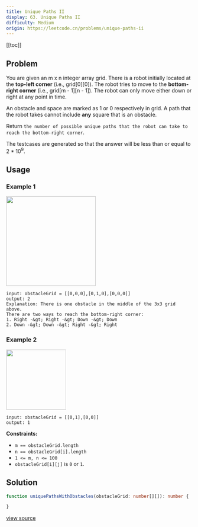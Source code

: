 ```yaml
---
title: Unique Paths II
display: 63. Unique Paths II
difficulty: Medium
origin: https://leetcode.cn/problems/unique-paths-ii
---
```


[[toc]]

## Problem

You are given an m x n integer array grid. There is a robot initially located at the **top-left corner** (i.e., grid[0][0]). The robot tries to move to the **bottom-right corner** (i.e., grid[m - 1][n - 1]). The robot can only move either down or right at any point in time.

An obstacle and space are marked as 1 or 0 respectively in grid. A path that the robot takes cannot include **any** square that is an obstacle.

Return `the number of possible unique paths that the robot can take to reach the bottom-right corner`.

The testcases are generated so that the answer will be less than or equal to 2 * 10<sup>9</sup>.

## Usage

### Example 1

<img alt="" src="https://assets.leetcode.com/uploads/2020/11/04/robot1.jpg" style="width: 242px; height: 242px;" />

```
input: obstacleGrid = [[0,0,0],[0,1,0],[0,0,0]]
output: 2
Explanation: There is one obstacle in the middle of the 3x3 grid above.
There are two ways to reach the bottom-right corner:
1. Right -&gt; Right -&gt; Down -&gt; Down
2. Down -&gt; Down -&gt; Right -&gt; Right
```

### Example 2
<img alt="" src="https://assets.leetcode.com/uploads/2020/11/04/robot2.jpg" style="width: 162px; height: 162px;" />

```
input: obstacleGrid = [[0,1],[0,0]]
output: 1
```


**Constraints:**

- <code>m == obstacleGrid.length</code>
- <code>n == obstacleGrid[i].length</code>
- <code>1 &lt;= m, n &lt;= 100</code>
- <code>obstacleGrid[i][j]</code> is <code>0</code> or <code>1</code>.


## Solution

```ts
function uniquePathsWithObstacles(obstacleGrid: number[][]): number {

}
```

[view source](https://leetcode.cn/problems/unique-paths-ii)
